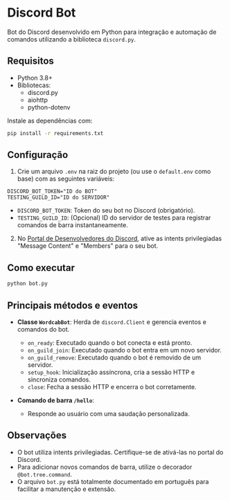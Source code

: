 # Discord Bot

Bot do Discord desenvolvido em Python para integração e automação de comandos utilizando a biblioteca `discord.py`.

## Requisitos

- Python 3.8+
- Bibliotecas:
  - discord.py
  - aiohttp
  - python-dotenv

Instale as dependências com:

```bash
pip install -r requirements.txt
```

## Configuração

1. Crie um arquivo `.env` na raiz do projeto (ou use o `default.env` como base) com as seguintes variáveis:

```
DISCORD_BOT_TOKEN="ID do BOT"
TESTING_GUILD_ID="ID do SERVIDOR"
```

- `DISCORD_BOT_TOKEN`: Token do seu bot no Discord (obrigatório).
- `TESTING_GUILD_ID`: (Opcional) ID do servidor de testes para registrar comandos de barra instantaneamente.

2. No [Portal de Desenvolvedores do Discord](https://discord.com/developers/applications), ative as intents privilegiadas "Message Content" e "Members" para o seu bot.

## Como executar

```bash
python bot.py
```

## Principais métodos e eventos

- **Classe `WordcabBot`**: Herda de `discord.Client` e gerencia eventos e comandos do bot.

  - `on_ready`: Executado quando o bot conecta e está pronto.
  - `on_guild_join`: Executado quando o bot entra em um novo servidor.
  - `on_guild_remove`: Executado quando o bot é removido de um servidor.
  - `setup_hook`: Inicialização assíncrona, cria a sessão HTTP e sincroniza comandos.
  - `close`: Fecha a sessão HTTP e encerra o bot corretamente.

- **Comando de barra `/hello`**:
  - Responde ao usuário com uma saudação personalizada.

## Observações

- O bot utiliza intents privilegiadas. Certifique-se de ativá-las no portal do Discord.
- Para adicionar novos comandos de barra, utilize o decorador `@bot.tree.command`.
- O arquivo `bot.py` está totalmente documentado em português para facilitar a manutenção e extensão.
